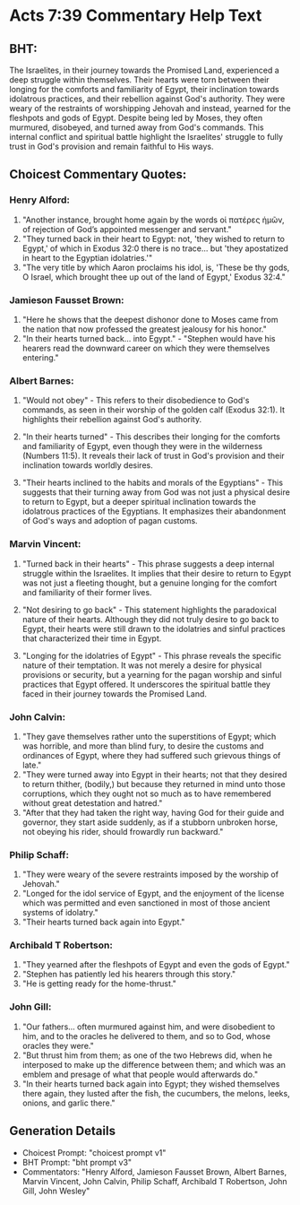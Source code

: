 # Acts 7:39 Commentary Help Text

## BHT:
The Israelites, in their journey towards the Promised Land, experienced a deep struggle within themselves. Their hearts were torn between their longing for the comforts and familiarity of Egypt, their inclination towards idolatrous practices, and their rebellion against God's authority. They were weary of the restraints of worshipping Jehovah and instead, yearned for the fleshpots and gods of Egypt. Despite being led by Moses, they often murmured, disobeyed, and turned away from God's commands. This internal conflict and spiritual battle highlight the Israelites' struggle to fully trust in God's provision and remain faithful to His ways.

## Choicest Commentary Quotes:
### Henry Alford:
1. "Another instance, brought home again by the words οἱ πατέρες ἡμῶν, of rejection of God’s appointed messenger and servant."
2. "They turned back in their heart to Egypt: not, 'they wished to return to Egypt,' of which in Exodus 32:0 there is no trace... but 'they apostatized in heart to the Egyptian idolatries.'"
3. "The very title by which Aaron proclaims his idol, is, 'These be thy gods, O Israel, which brought thee up out of the land of Egypt,' Exodus 32:4."

### Jamieson Fausset Brown:
1. "Here he shows that the deepest dishonor done to Moses came from the nation that now professed the greatest jealousy for his honor."
2. "In their hearts turned back... into Egypt." - "Stephen would have his hearers read the downward career on which they were themselves entering."

### Albert Barnes:
1. "Would not obey" - This refers to their disobedience to God's commands, as seen in their worship of the golden calf (Exodus 32:1). It highlights their rebellion against God's authority.

2. "In their hearts turned" - This describes their longing for the comforts and familiarity of Egypt, even though they were in the wilderness (Numbers 11:5). It reveals their lack of trust in God's provision and their inclination towards worldly desires.

3. "Their hearts inclined to the habits and morals of the Egyptians" - This suggests that their turning away from God was not just a physical desire to return to Egypt, but a deeper spiritual inclination towards the idolatrous practices of the Egyptians. It emphasizes their abandonment of God's ways and adoption of pagan customs.

### Marvin Vincent:
1. "Turned back in their hearts" - This phrase suggests a deep internal struggle within the Israelites. It implies that their desire to return to Egypt was not just a fleeting thought, but a genuine longing for the comfort and familiarity of their former lives.

2. "Not desiring to go back" - This statement highlights the paradoxical nature of their hearts. Although they did not truly desire to go back to Egypt, their hearts were still drawn to the idolatries and sinful practices that characterized their time in Egypt.

3. "Longing for the idolatries of Egypt" - This phrase reveals the specific nature of their temptation. It was not merely a desire for physical provisions or security, but a yearning for the pagan worship and sinful practices that Egypt offered. It underscores the spiritual battle they faced in their journey towards the Promised Land.

### John Calvin:
1. "They gave themselves rather unto the superstitions of Egypt; which was horrible, and more than blind fury, to desire the customs and ordinances of Egypt, where they had suffered such grievous things of late."
2. "They were turned away into Egypt in their hearts; not that they desired to return thither, (bodily,) but because they returned in mind unto those corruptions, which they ought not so much as to have remembered without great detestation and hatred."
3. "After that they had taken the right way, having God for their guide and governor, they start aside suddenly, as if a stubborn unbroken horse, not obeying his rider, should frowardly run backward."

### Philip Schaff:
1. "They were weary of the severe restraints imposed by the worship of Jehovah." 
2. "Longed for the idol service of Egypt, and the enjoyment of the license which was permitted and even sanctioned in most of those ancient systems of idolatry."
3. "Their hearts turned back again into Egypt."

### Archibald T Robertson:
1. "They yearned after the fleshpots of Egypt and even the gods of Egypt."
2. "Stephen has patiently led his hearers through this story."
3. "He is getting ready for the home-thrust."

### John Gill:
1. "Our fathers... often murmured against him, and were disobedient to him, and to the oracles he delivered to them, and so to God, whose oracles they were." 
2. "But thrust him from them; as one of the two Hebrews did, when he interposed to make up the difference between them; and which was an emblem and presage of what that people would afterwards do." 
3. "In their hearts turned back again into Egypt; they wished themselves there again, they lusted after the fish, the cucumbers, the melons, leeks, onions, and garlic there."


## Generation Details
- Choicest Prompt: "choicest prompt v1"
- BHT Prompt: "bht prompt v3"
- Commentators: "Henry Alford, Jamieson Fausset Brown, Albert Barnes, Marvin Vincent, John Calvin, Philip Schaff, Archibald T Robertson, John Gill, John Wesley"
